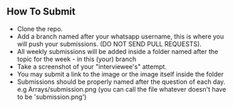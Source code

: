 ## How To Submit

- Clone the repo.
- Add a branch named after your whatsapp username, this is where you will push your submissions. (DO NOT SEND PULL REQUESTS).
- All weekly submissions will be added inside a folder named after the topic for the week - in this (your) branch
- Take a screenshot of your "interviewee's" attempt.
-  You may submit a link to the image or the image itself inside the folder
-  Submissions should be properly named after the question of each day. e.g Arrays/submission.png
(you can call the file whatever doesn't have to be 'submission.png')
